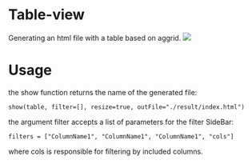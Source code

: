 # Table-view
Generating an html file with a table based on aggrid. 
![]("./result/example.png")

# Usage
the show function returns the name of the generated file:

```
show(table, filter=[], resize=true, outFile="./result/index.html")
```
the argument filter accepts a list of parameters for the filter SideBar:
```
filters = ["ColumnName1", "ColumnName1", "ColumnName1", "cols"]
```
where cols is responsible for filtering by included columns.

